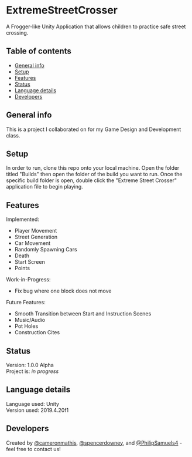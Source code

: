 # ExtremeStreetCrosser

A Frogger-like Unity Application that allows children to practice safe street crossing.

## Table of contents
* [General info](#general-info)
* [Setup](#setup)
* [Features](#features)
* [Status](#status)
* [Language details](#Language-details)
* [Developers](#developers)

## General info
This is a project I collaborated on for my Game Design and Development class.

## Setup
In order to run, clone this repo onto your local machine. Open the folder titled "Builds" then open the folder of the build you want to run. Once the specific build folder is open, double click the "Extreme Street Crosser" application file to begin playing. <br/>

## Features
Implemented:
* Player Movement
* Street Generation
* Car Movement
* Randomly Spawning Cars
* Death
* Start Screen
* Points

Work-in-Progress:
* Fix bug where one block does not move

Future Features:
* Smooth Transition between Start and Instruction Scenes
* Music/Audio
* Pot Holes
* Construction Cites

## Status
Version: 1.0.0 Alpha</br>
Project is: _in progress_

## Language details
Language used: Unity </br>
Version used: 2019.4.20f1

## Developers
Created by [@cameronmathis](https://github.com/cameronmathis/), [@spencerdowney](https://github.com/spencerdowney), and [@PhilipSamuels4](https://github.com/PhilipSamuels4) - feel free to contact us!
